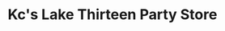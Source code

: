 ---
title: "Kc's Lake Thirteen Party Store"
url: /farwell/kcs-lake-thirteen-party-store/
shop: convenience
---